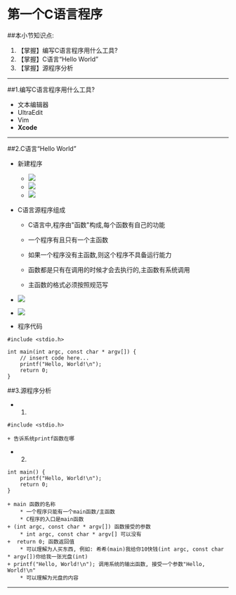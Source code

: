 # 第一个C语言程序
##本小节知识点:
1. 【掌握】编写C语言程序用什么工具?
2. 【掌握】C语言“Hello World”
3. 【掌握】源程序分析

---

##1.编写C语言程序用什么工具?
- 文本编辑器
- UltraEdit
- Vim
- **Xcode**

---


##2.C语言“Hello World”
- 新建程序
    + ![](http://7xj0kx.com1.z0.glb.clouddn.com/Snip20150512_3.png)
    + ![](http://7xj0kx.com1.z0.glb.clouddn.com/Snip20150512_4.png)
    + ![](http://7xj0kx.com1.z0.glb.clouddn.com/Snip20150512_7.png)

- C语言源程序组成
    + C语言中,程序由"函数"构成,每个函数有自己的功能

    + 一个程序有且只有一个主函数

    + 如果一个程序没有主函数,则这个程序不具备运行能力

    + 函数都是只有在调用的时候才会去执行的,主函数有系统调用

    + 主函数的格式必须按照规范写

- ![](http://7xj0kx.com1.z0.glb.clouddn.com/chengxuzucheng.png)

- ![](http://7xj0kx.com1.z0.glb.clouddn.com/2457331_104728083328_2.png)

- 程序代码

```
#include <stdio.h>

int main(int argc, const char * argv[]) {
    // insert code here...
    printf("Hello, World!\n");
    return 0;
}
```

##3.源程序分析
- 1.
```
#include <stdio.h>
```
    + 告诉系统printf函数在哪

- 2.
```
int main() {
    printf("Hello, World!\n");
    return 0;
}
```
    + main 函数的名称
        * 一个程序只能有一个main函数/主函数
        * C程序的入口是main函数
    + (int argc, const char * argv[]) 函数接受的参数
        * int argc, const char * argv[] 可以没有
    +  return 0; 函数返回值
        * 可以理解为人买东西, 例如: 希希(main)我给你10快钱(int argc, const char * argv[])你给我一张光盘(int)
    + printf("Hello, World!\n"); 调用系统的输出函数, 接受一个参数"Hello, World!\n"
        * 可以理解为光盘的内容
---
